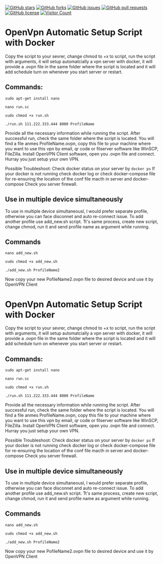 [![GitHub stars](https://img.shields.io/github/stars/sazidnur/ovpn_script?style=social&label=Stars)](https://github.com/sazidnur/ovpn_script/stargazers)
[![GitHub forks](https://img.shields.io/github/forks/sazidnur/ovpn_script?style=social&label=Forks)](https://github.com/sazidnur/ovpn_script/network/members)
[![GitHub issues](https://img.shields.io/github/issues/sazidnur/ovpn_script.svg)](https://github.com/sazidnur/ovpn_script/issues)
[![GitHub pull requests](https://img.shields.io/github/issues-pr/sazidnur/ovpn_script.svg)](https://github.com/sazidnur/ovpn_script/pulls)
[![GitHub license](https://img.shields.io/github/license/sazidnur/ovpn_script)](https://github.com/sazidnur/ovpn_script/blob/main/LICENSE)
[![Visitor Count](https://visitor-badge.laobi.icu/badge?page_id=sazidnur.ovpn_script)](https://github.com/sazidnur/ovpn_script)



# OpenVpn Automatic Setup Script with Docker

Copy the script to your sevrer, change chmod to +x to script, run the script with arguments, it will setup automatcially a vpn server with docker, it will provide a .ovpn file in the same folder where the script is located and it will add schedule turn on whenever you start server or restart. 

## Commands:

```sudo apt-get install nano```

```nano run.sc```

```sudo chmod +x run.sh```

```./run.sh 111.222.333.444 8000 ProfileName```

Provide all the necessary information while running the script. After successful run, check the same folder where the script is located. You will find a file anmes ProfileName.ovpn, copy this file to your machine where you want to use this vpn by email, qr code or filserver software like WinSCP, FileZilla. Install OpenVPN Client software, open you .ovpn file and connect. Hurray you just setup your own VPN.

Possible Troubleshoot:
Check docker status on your server by ```docker ps```
If your docker is not running check docker log or check docker-compose file for re-ensuring the location of the conf file macth in server and docker-compose
Check you server firewall. 

## Use in multiple device simultaneously

To use in multiple device simultaneousl, I would prefer separate profile, otherwise you can face disconnet and auto re-connect issue. To add another profile use add_new.sh script. Tt's same process, create new script, change chmod, run it and send profile name as argument while running.

## Commands

```nano add_new.sh```

```sudo chmod +x add_new.sh```

```./add_new.sh ProfileName2```

Now copy your new PofileName2.ovpn file to desired device and use it by OpenVPN Client

# OpenVpn Automatic Setup Script with Docker

Copy the script to your sevrer, change chmod to +x to script, run the script with arguments, it will setup automatcially a vpn server with docker, it will provide a .ovpn file in the same folder where the script is located and it will add schedule turn on whenever you start server or restart. 

## Commands:

```sudo apt-get install nano```

```nano run.sc```

```sudo chmod +x run.sh```

```./run.sh 111.222.333.444 8000 ProfileName```

Provide all the necessary information while running the script. After successful run, check the same folder where the script is located. You will find a file anmes ProfileName.ovpn, copy this file to your machine where you want to use this vpn by email, qr code or filserver software like WinSCP, FileZilla. Install OpenVPN Client software, open you .ovpn file and connect. Hurray you just setup your own VPN.

Possible Troubleshoot:
Check docker status on your server by ```docker ps```
If your docker is not running check docker log or check docker-compose file for re-ensuring the location of the conf file macth in server and docker-compose
Check you server firewall. 

## Use in multiple device simultaneously

To use in multiple device simultaneousl, I would prefer separate profile, otherwise you can face disconnet and auto re-connect issue. To add another profile use add_new.sh script. Tt's same process, create new script, change chmod, run it and send profile name as argument while running.

## Commands

```nano add_new.sh```

```sudo chmod +x add_new.sh```

```./add_new.sh ProfileName2```

Now copy your new PofileName2.ovpn file to desired device and use it by OpenVPN Client
